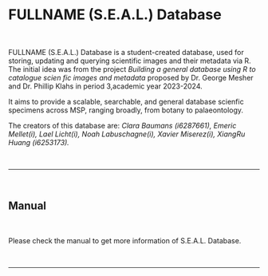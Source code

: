 # FULLNAME (S.E.A.L.) Database

<br> 

FULLNAME (S.E.A.L.) Database is a student-created database, used for storing, updating and querying scientific images and their metadata via R. The initial idea was from the project *Building a general database using R to catalogue scien fic images and metadata* proposed by Dr. George Mesher and Dr. Phillip Klahs in period 3,academic year 2023-2024.

It aims to provide a scalable, searchable, and general database scienfic specimens across MSP, ranging broadly, from botany to palaeontology.

The creators of this database are: *Clara Baumans (i6287661), Emeric Mellet(i), Lael Licht(i), Noah Labuschagne(i), Xavier Miserez(i), XiangRu Huang (i6253173).*

<br> 

---

<br> 

## Manual

<br> 

Please check the manual to get more information of S.E.A.L. Database.

<br> 

---


